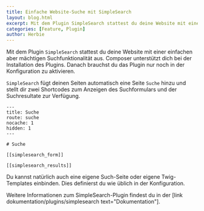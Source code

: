 ```yaml
---
title: Einfache Website-Suche mit SimpleSearch
layout: blog.html
excerpt: Mit dem Plugin SimpleSearch stattest du deine Website mit einer einfachen aber mächtigen Suchfunktionalität aus.
categories: [Feature, Plugin]
author: Herbie
---
```


Mit dem Plugin `SimpleSearch` stattest du deine Website mit einer einfachen aber mächtigen Suchfunktionalität aus. 
Composer unterstützt dich bei der Installation des Plugins. Danach brauchst du das Plugin nur noch in der Konfiguration
zu aktivieren.
 
`SimpleSearch` fügt deinen Seiten automatisch eine Seite `Suche` hinzu und stellt dir zwei Shortcodes zum Anzeigen
des Suchformulars und der Suchresultate zur Verfügung. 

    ---
    title: Suche
    route: suche
    nocache: 1
    hidden: 1
    ---
    
    # Suche

    [[simplesearch_form]]
    
    [[simplesearch_results]]
    
Du kannst natürlich auch eine eigene Such-Seite oder eigene Twig-Templates einbinden. Dies definierst du wie üblich
in der Konfiguration.

Weitere Informationen zum SimpleSearch-Plugin findest du in der 
[link dokumentation/plugins/simplesearch text="Dokumentation"].
